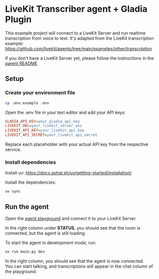 # LiveKit Transcriber agent + Gladia Plugin

This example project will connect to a LiveKit Server and run realtime transcription from voice to text. It's adapted from the LiveKit transcription example: https://github.com/livekit/agents/tree/main/examples/other/transcription

If you don't have a LiveKit Server yet, please follow the instructions in the [parent README](../README.md)

## Setup

### Create your environment file

```bash
cp .env.example .env
```

Open the .env file in your text editor and add your API keys:
```ini
GLADIA_API_KEY=your_gladia_api_key
LIVEKIT_URL=your_livekit_server_wss
LIVEKIT_API_KEY=your_livekit_api_key
LIVEKIT_API_SECRET=your_livekit_api_secret
```

Replace each placeholder with your actual API key from the respective service.

### Install dependencies

Install uv: https://docs.astral.sh/uv/getting-started/installation/

Install the dependencies:
```bash
uv sync
```

## Run the agent

Open the [agent playground](https://agents-playground.livekit.io/) and connect it to your LiveKit Server. 

In the right column under **STATUS**, you should see that the room is connected, but the agent is still loading.

To start the agent in development mode, run:
```bash
uv run main.py dev
```

In the right column, you should see that the agent is now connected. \
You can start talking, and transcriptions will appear in the chat column of the playground.

